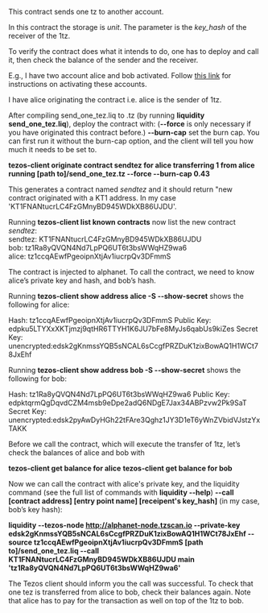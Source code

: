 This contract sends one tz to another account.

In this contract the storage is *unit*.  The parameter is the *key_hash* of the receiver of the 1tz.
 
To verify the contract does what it intends to do, one has to deploy and call it, then check the balance of the sender and the receiver.

E.g., I have two account alice and bob activated.  Follow [this link](http://tezos.gitlab.io/mainnet/introduction/howtouse.html#how-to-use-tezos) for instructions on activating these accounts.

I have alice originating the contract i.e. alice is the sender of 1tz.  
 
After compiling send_one_tez.liq to .tz (by running **liquidity send_one_tez.liq**), deploy the contract with: (**--force** is only necessary if you have originated this contract before.)  **--burn-cap** set the burn cap.  You can first run it without the burn-cap option, and the client will tell you how much it needs to be set to.
 
**tezos-client originate contract sendtez for alice transferring 1 from alice running [path to]/send_one_tez.tz --force --burn-cap 0.43**

This generates a contract named *sendtez* and it should return "new contract originated with a KT1 address.  In my case 'KT1FNANtucrLC4FzGMnyBD945WDkXB86UJDU'.

Running **tezos-client list known contracts** now list the new contract *sendtez*:  
sendtez: KT1FNANtucrLC4FzGMnyBD945WDkXB86UJDU  
bob: tz1Ra8yQVQN4Nd7LpPQ6UT6t3bsWWqHZ9wa6  
alice: tz1ccqAEwfPgeoipnXtjAv1iucrpQv3DFmmS  

The contract is injected to alphanet.  To call the contract, we need to know alice’s private key and hash, and bob’s hash.

Running **tezos-client show address alice -S --show-secret** shows the following for alice:

Hash: tz1ccqAEwfPgeoipnXtjAv1iucrpQv3DFmmS
Public Key: edpku5LTYXxXKTjmzj9qtHR6TTYH1K6JU7bFe8MyJs6qabUs9kiZes
Secret Key: unencrypted:edsk2gKnmssYQB5sNCAL6sCcgfPRZDuK1zixBowAQ1H1WCt78JxEhf

Running **tezos-client show address bob -S --show-secret** shows the following for bob:

Hash: tz1Ra8yQVQN4Nd7LpPQ6UT6t3bsWWqHZ9wa6
Public Key: edpktqrmQgDqvdCZM4msb9eDpe2adQ6NDgE7Jax34ABPzvw2Pk9SaT
Secret Key: unencrypted:edsk2pyAwDyHGh22tFAre3Qghz1JY3D1eT6yWnZVbidVJstzYxTAKK

Before we call the contract, which will execute the transfer of 1tz, let’s check the balances of alice and bob with 

**tezos-client get balance for alice**
**tezos-client get balance for bob**

Now we can call the contract with alice's private key, and the liquidity command (see the full list of commands with **liquidity --help**) **--call [contract address] [entry point name] [receipent's key_hash]** (in my case, bob’s key hash):

 **liquidity --tezos-node http://alphanet-node.tzscan.io --private-key edsk2gKnmssYQB5sNCAL6sCcgfPRZDuK1zixBowAQ1H1WCt78JxEhf --source tz1ccqAEwfPgeoipnXtjAv1iucrpQv3DFmmS [path to]/send_one_tez.liq --call KT1FNANtucrLC4FzGMnyBD945WDkXB86UJDU main 'tz1Ra8yQVQN4Nd7LpPQ6UT6t3bsWWqHZ9wa6'**


The Tezos client should inform you the call was successful.  To check that one tez is transferred from alice to bob, check their balances again.  Note that alice has to pay for the transaction as well on top of the 1tz to bob.



